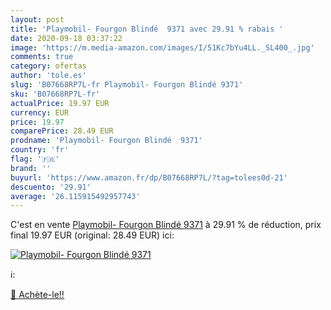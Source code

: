 ```yaml
---
layout: post
title: 'Playmobil- Fourgon Blindé  9371 avec 29.91 % rabais '
date: 2020-09-18 03:37:22
image: 'https://m.media-amazon.com/images/I/51Kc7bYu4LL._SL400_.jpg'
comments: true
category: ofertas
author: 'tole.es'
slug: 'B07668RP7L-fr Playmobil- Fourgon Blindé 9371'
sku: 'B07668RP7L-fr'
actualPrice: 19.97 EUR
currency: EUR
price: 19.97
comparePrice: 28.49 EUR
prodname: 'Playmobil- Fourgon Blindé  9371'
country: 'fr'
flag: '🇫🇷'
brand: ''
buyurl: 'https://www.amazon.fr/dp/B07668RP7L/?tag=tolees0d-21'
descuento: '29.91'
average: '26.115915492957743'
---
```


C'est en vente [Playmobil- Fourgon Blindé  9371](https://www.amazon.fr/dp/B07668RP7L/?tag=tolees0d-21)  à  29.91 % de réduction, prix final  19.97 EUR (original: 28.49 EUR) ici:

[![Playmobil- Fourgon Blindé  9371](https://m.media-amazon.com/images/I/51Kc7bYu4LL._SL400_.jpg)](https://www.amazon.fr/dp/B07668RP7L/?tag=tolees0d-21)

ℹ️:


[🛒 Achète-le!!](https://www.amazon.fr/dp/B07668RP7L/?tag=tolees0d-21)
